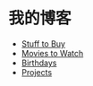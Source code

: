 # 我的博客

- [Stuff to Buy](docs/stuff_to_buy.md)
- [Movies to Watch](docs/movies_to_watch.md)
- [Birthdays](docs/birthdays.md)
- [Projects](docs/projects.md)
